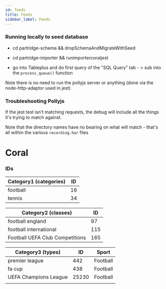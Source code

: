```yaml
---
id: feeds
title: Feeds
sidebar_label: Feeds
---
```




### Running locally to seed database

 - cd partridge-schema && dropSchemaAndMigrateWithSeed

 - cd partridge-importer && runimportercoraljest

 - go into Tableplus and do first query of the "SQL Query" tab - > sub into the `process_queue()` function

Note there is no need to run the pollyjs server or anything (done via the node-http-adaptor used in jest)



### Troubleshooting Pollyjs

If the jest test isn't matching requests, the debug will include all the things it's trying to match against.

Note that the directory names have no bearing on what will match - that's all within the various `recording.har` files





<!-- > Scratchpad for feed data details -->

# Coral

### IDs

| Category1 (categories) | ID  |
| ---------------------- | --- |
| football               | 16  |
| tennis                 | 34  |

| Category2 (classes)             | ID  |
| ------------------------------- | --- |
| football england                | 97  |
| football international          | 115 |
| Football UEFA Club Competitions | 165 |

| Category3 (types)     | ID    | Sport    |
| --------------------- | ----- | -------- |
| premier league        | 442   | Football |
| fa cup                | 438   | Football |
| UEFA Champions League | 25230 | Football |
|                       |       |          |
